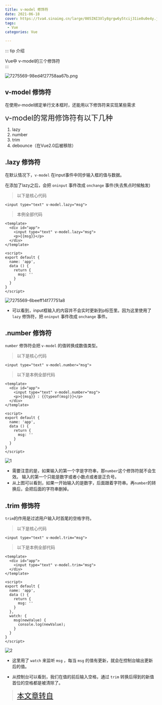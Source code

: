 ```yaml
---
title: v-model 修饰符
date: 2021-06-18
cover: https://tva4.sinaimg.cn/large/005INI3Xly8grgw6y5tcij31ie0u0e4y.jpg
tags:
 - Vue
categories: Vue

---
```


::: tip 介绍

Vue中 v-model的三个修饰符<br>
:::

<!-- more -->

![7275569-98ed4f27758aa67b.png](https://tva4.sinaimg.cn/large/005INI3Xly8grino7rzf8j30p00anq3q.jpg)

## v-model 修饰符

在使用v-model绑定单行文本框时，还能用以下修饰符来实现某些需求

<font size=5>v-model的常用修饰符有以下几种</font>

1. lazy
2. number
3. trim
4. debounce（在Vue2.0后被移除）

## .lazy 修饰符

在默认情况下，`v-model` 在input事件中同步输入框的值与数据。

在添加了lazy之后，会把 `oninput` 事件改成 `onchange` 事件(失去焦点时候触发)

> 以下是核心代码

```vue
<input type="text" v-model.lazy="msg">
```

> 本例全部代码

```vue
<template>
  <div id="app">
    <input type="text" v-model.lazy="msg">
    <p>{{msg}}</p>
  </div>
</template>

<script>
export default {
  name: 'app',
  data () {
    return {
      msg: ''
    }
  }
}
</script>
```

![7275569-6beeff14f77751a8](https://i.loli.net/2021/06/12/fuiackAZPQWjoMy.gif)

* 可以看到，input框输入的内容并不会实时更新到p标签里。因为这里使用了 `lazy` 修饰符，把 `oninput` 事件改成 `onchange` 事件。

## .number 修饰符

`number` 修饰符会把 `v-model` 的值转换成数值类型。

> 以下是核心代码

```vue
<input type="text" v-model.number="msg">
```

> 以下是本例全部代码

```vue
<template>
  <div id="app">
    <input type="text" v-model.number="msg">
    <p>{{msg}} : {{typeof(msg)}}</p>
  </div>
</template>

<script>
export default {
  name: 'app',
  data () {
    return {
      msg: ''
    }
  }
}
</script>
```

![1](https://i.loli.net/2021/06/13/Br9id8wKlQAxcDO.gif)

* 需要注意的是，如果输入的第一个字是字符串，那`number`这个修饰符就不会生效。
   输入的第一个只能是数字或者小数点或者是正负号。
* 从上图可以看到，如果一开始输入的是数字，后面跟着字符串。再`number`的转换后，会把后面的字符串删掉。

## .trim 修饰符

`trim`的作用是过滤用户输入时首尾的空格字符。

> 以下是核心代码

```vue
<input type="text" v-model.trim="msg">
```

> 以下是本例全部代码

```
<template>
  <div id="app">
    <input type="text" v-model.trim="msg">
  </div>
</template>

<script>
export default {
  name: 'app',
  data () {
    return {
      msg: ''
    }
  },
  watch: {
    msg(newValue) {
      console.log(newValue);
    }
  }
}
</script>
```

![2](https://i.loli.net/2021/06/13/19WfVlO4Fv5I237.gif)

* 这里用了 `watch` 来监听 `msg` ，每当 `msg` 的值有更新，就会在控制台输出更新后的值。

* 从控制台可以看到，我们在值的前后输入空格，通过 `trim` 转换后得到的新值首位的空格都是被清除了。

  

><font size=5>[本文章转自](https://www.jianshu.com/p/ca4991611cd5)</font>

